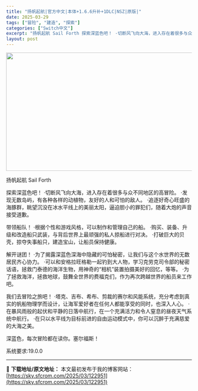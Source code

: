 ```yaml
---
title: "扬帆起航|官方中文|本体+1.6.6升补+1DLC|NSZ|原版|"
date: 2025-03-29
tags: ["冒险", "建造", "探索"]
categories: ["Switch中文"]
excerpt: "扬帆起航 Sail Forth 探索深蓝色吧！ ·切断风飞向大海，进入存在着很多与众不同地区的高冒险。 ·发现无数岛屿，有各种各样的动植物，友好的人和可怕的敌人。 ·追逐好奇心旺盛的海豚群，眺望沉没在冰水平线上的美丽太阳，逼迫胆小的罪犯们，随着大炮的声音接受道歉。 带领船队！ ·根据个性和游戏风格，&hellip;"
layout: post
---
```


<img class="aligncenter size-full wp-image-122925" src="https://sky.sfcrom.com/wp-content/uploads/2025/03/2025032907232592.webp" alt="" width="570" height="321" />

扬帆起航 Sail Forth

探索深蓝色吧！
·切断风飞向大海，进入存在着很多与众不同地区的高冒险。
·发现无数岛屿，有各种各样的动植物，友好的人和可怕的敌人。
·追逐好奇心旺盛的海豚群，眺望沉没在冰水平线上的美丽太阳，逼迫胆小的罪犯们，随着大炮的声音接受道歉。

带领船队！
·根据个性和游戏风格，可以制作和管理自己的船。
·购买、装备、升级和改造船只武装，与背后世界上最顽强的私人掠船进行对决。
·打破巨大的贝壳，掠夺失事船只，建造宝山，让船员保持健康。

解开谜团！
·为了揭露深蓝色深海中隐藏的可怕秘密，让我们与这个水世界的无数居民齐心协力。
·可以和安格拉旺格勒一起钓到大人物，学习克劳克司令部的秘密话语，拯救门泰德的海洋生物，用神奇的“相机”装置拍摄美好的回忆，等等。
·为了拯救海洋，拯救地球，鼓舞全世界的费福克们，作为再次跨越世界的船员来工作吧。

我们去冒险之旅吧！
·塔克、吉布、希布、剪裁的赛尔和风能系统，充分考虑到真实的帆船物理学而设计，让海军爱好者在任何人都能享受的同时，也深入人心。
·在暴风雨般的起伏和平静的日落中航行，在一个充满活力和令人窒息的昼夜天气系统中航行。
·在只以水平线为目标前进的自由运动模式中，你可以沉醉于充满慈爱的大海之美。

深蓝色，每次冒险都在读你。塞尔福斯！

系统要求:19.0.0

---
📖 **下载地址/原文地址：** 本文最初发布于我的博客网站：[https://sky.sfcrom.com/2025/03/122951](https://sky.sfcrom.com/2025/03/122951)
